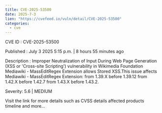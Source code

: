 ```yaml
--- 
title: CVE-2025-53500
date: 2025-7-3
lien: "https://cvefeed.io/vuln/detail/CVE-2025-53500"
categories:
  - cve
---
```


CVE ID : CVE-2025-53500

Published :  July 3
2025
5:15 p.m. | 8 hours
55 minutes ago

Description : Improper Neutralization of Input During Web Page Generation (XSS or 'Cross-site Scripting') vulnerability in Wikimedia Foundation Mediawiki - MassEditRegex Extension allows Stored XSS.This issue affects Mediawiki - MassEditRegex Extension: from 1.39.X before 1.39.12
from 1.42.X before 1.42.7
from 1.43.X before 1.43.2.

Severity: 5.6 | MEDIUM

Visit the link for more details
such as CVSS details
affected products
timeline
and more...
